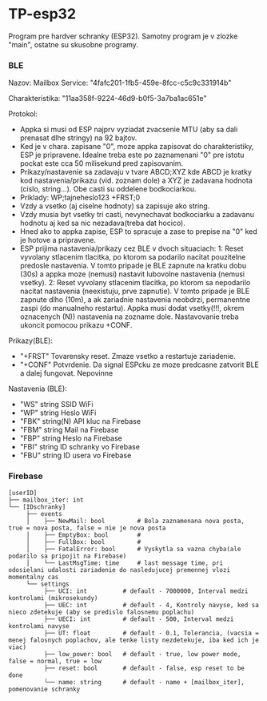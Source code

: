 # TP-esp32
Program pre hardver schranky (ESP32). Samotny program je v zlozke "main", ostatne su skusobne programy.

### BLE
Nazov: Mailbox
Service: "4fafc201-1fb5-459e-8fcc-c5c9c331914b"

Charakteristika:   "11aa358f-9224-46d9-b0f5-3a7ba1ac651e"

Protokol:
- Appka si musi od ESP najprv vyziadat zvacsenie MTU (aby sa dali prenasat dlhe stringy) na 92 bajtov.
- Ked je v chara. zapisane "0", moze appka zapisovat do charakteristiky, ESP je pripravene. Idealne treba este po zaznamenani "0" pre istotu pockat este cca 50 milisekund pred zapisovanim.
- Prikazy/nastavenie sa zadavaju v tvare
ABCD;XYZ
kde ABCD je kratky kod nastavenia/prikazu (vid. zoznam dole) a XYZ je zadavana hodnota (cislo, string...). Obe casti su oddelene bodkociarkou.
- Priklady:
WP;tajneheslo123
+FRST;0
- Vzdy a vsetko (aj ciselne hodnoty) sa zapisuje ako string.
- Vzdy musia byt vsetky tri casti, nevynechavat bodkociarku a zadavanu hodnotu aj ked sa nic nezadava(treba dat hocico).
- Hned ako to appka zapise, ESP to spracuje a zase to prepise na "0" ked je hotove a pripravene.
- ESP prijima nastavenia/prikazy cez BLE v dvoch situaciach:
1: Reset vyvolany stlacenim tlacitka, po ktorom sa podarilo nacitat pouzitelne predosle nastavenia. V tomto pripade je BLE zapnute na kratku dobu (30s) a appka moze (nemusi) nastavit lubovolne nastavenia (nemusi vsetky).
2: Reset vyvolany stlacenim tlacitka, po ktorom sa nepodarilo nacitat nastavenia (neexistuju, prve zapnutie). V tomto pripade je BLE zapnute dlho (10m), a ak zariadnie nastavenia neobdrzi, permanentne zaspi (do manualneho restartu). Appka musi dodat vsetky(!!!, okrem oznacenych (N)) nastavenia na zozname dole. Nastavovanie treba ukoncit pomocou prikazu +CONF.

Prikazy(BLE):
- "+FRST"		Tovarensky reset. Zmaze vsetko a restartuje zariadenie.
- "+CONF"		Potvrdenie. Da signal ESPcku ze moze predcasne zatvorit BLE a dalej fungovat. Nepovinne

Nastavenia (BLE):
- "WS"		string		SSID WiFi
- "WP"		string		Heslo WiFi
- "FBK"		string(N)		API kluc na Firebase
- "FBM"		string		Mail na Firebase
- "FBP"		string		Heslo na Firebase
- "FBI"		string		ID schranky vo Firebase
- "FBU"		string		ID usera vo Firebase

### Firebase

    [userID]
    ├── mailbox_iter: int
    └── [IDschranky]
         ├── events
         │    ├── NewMail: bool         # Bola zaznamenana nova posta, true = nova posta, false = nie je nova posta
         │    ├── EmptyBox: bool        #
         │    ├── FullBox: bool         #
         │    ├── FatalError: bool      # Vyskytla sa vazna chyba(ale podarilo sa pripojit na Firebase)
         │    └── LastMsgTime: time     # last message time, pri odosielani udalosti zariadenie do nasledujucej premennej vlozi momentalny cas
         └── settings
              ├── UCI: int          # default - 7000000, Interval medzi kontrolami (mikrosekundy)
              ├── UEC: int          # default - 4, Kontroly navyse, ked sa nieco zdetekuje (aby se predislo falosnemu poplachu)
              ├── UECI: int         # default - 500, Interval medzi kontrolami navyse
              ├── UT: float         # default - 0.1, Tolerancia, (vacsia = menej falosnych poplachov, ale tenke listy nezdetekuje, iba ked ich je viac)
              ├── low_power: bool   # default - true, low power mode, false = normal, true = low
              ├── reset: bool       # default - false, esp reset to be done
              └── name: string      # default - name + [mailbox_iter], pomenovanie schranky

